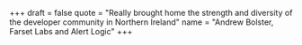 +++
draft = false
quote = "Really brought home the strength and diversity of the developer community in Northern Ireland"
name = "Andrew Bolster, Farset Labs and Alert Logic"
+++
